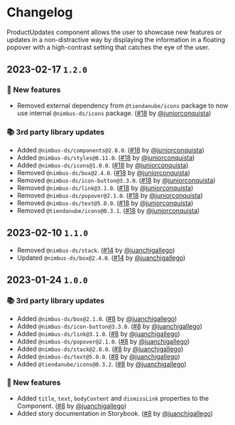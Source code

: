 # Changelog

ProductUpdates component allows the user to showcase new features or updates in a non-distractive way by displaying the information in a floating popover with a high-contrast setting that catches the eye of the user.

## 2023-02-17 `1.2.0`

### 🎉 New features

- Removed external dependency from `@tiendanube/icons` package to now use internal `@nimbus-ds/icons` package. ([#18](https://github.com/TiendaNube/nimbus-design-system/pull/#18) by [@juniorconquista](https://github.com/juniorconquista))

### 📚 3rd party library updates

- Added `@nimbus-ds/components@2.8.0`. ([#18](https://github.com/TiendaNube/nimbus-patterns/pull/18) by [@juniorconquista](https://github.com/juniorconquista))
- Added `@nimbus-ds/styles@6.11.0`. ([#18](https://github.com/TiendaNube/nimbus-patterns/pull/18) by [@juniorconquista](https://github.com/juniorconquista))
- Added `@nimbus-ds/icons@1.0.0`. ([#18](https://github.com/TiendaNube/nimbus-patterns/pull/18) by [@juniorconquista](https://github.com/juniorconquista))
- Removed `@nimbus-ds/box@2.4.0`. ([#18](https://github.com/TiendaNube/nimbus-patterns/pull/18) by [@juniorconquista](https://github.com/juniorconquista))
- Removed `@nimbus-ds/icon-button@3.3.0`. ([#18](https://github.com/TiendaNube/nimbus-patterns/pull/18) by [@juniorconquista](https://github.com/juniorconquista))
- Removed `@nimbus-ds/link@3.1.0`. ([#18](https://github.com/TiendaNube/nimbus-patterns/pull/18) by [@juniorconquista](https://github.com/juniorconquista))
- Removed `@nimbus-ds/popover@2.1.0`. ([#18](https://github.com/TiendaNube/nimbus-patterns/pull/18) by [@juniorconquista](https://github.com/juniorconquista))
- Removed `@nimbus-ds/text@5.0.0`. ([#18](https://github.com/TiendaNube/nimbus-patterns/pull/18) by [@juniorconquista](https://github.com/juniorconquista))
- Removed `@tiendanube/icons@0.3.1`. ([#18](https://github.com/TiendaNube/nimbus-design-system/pull/#18) by [@juniorconquista](https://github.com/juniorconquista))

## 2023-02-10 `1.1.0`

- Removed `@nimbus-ds/stack`. ([#14](https://github.com/TiendaNube/nimbus-patterns/pull/14) by [@juanchigallego](https://github.com/juanchigallego))
- Updated `@nimbus-ds/box@2.4.0`. ([#14](https://github.com/TiendaNube/nimbus-patterns/pull/14) by [@juanchigallego](https://github.com/juanchigallego))

## 2023-01-24 `1.0.0`

### 📚 3rd party library updates

- Added `@nimbus-ds/box@2.1.0`. ([#8](https://github.com/TiendaNube/nimbus-patterns/pull/8) by [@juanchigallego](https://github.com/juanchigallego))
- Added `@nimbus-ds/icon-button@3.3.0`. ([#8](https://github.com/TiendaNube/nimbus-patterns/pull/8) by [@juanchigallego](https://github.com/juanchigallego))
- Added `@nimbus-ds/link@3.1.0`. ([#8](https://github.com/TiendaNube/nimbus-patterns/pull/8) by [@juanchigallego](https://github.com/juanchigallego))
- Added `@nimbus-ds/popover@2.1.0`. ([#8](https://github.com/TiendaNube/nimbus-patterns/pull/8) by [@juanchigallego](https://github.com/juanchigallego))
- Added `@nimbus-ds/stack@2.0.0`. ([#8](https://github.com/TiendaNube/nimbus-patterns/pull/8) by [@juanchigallego](https://github.com/juanchigallego))
- Added `@nimbus-ds/text@5.0.0`. ([#8](https://github.com/TiendaNube/nimbus-patterns/pull/8) by [@juanchigallego](https://github.com/juanchigallego))
- Added `@tiendanube/icons@0.3.2`. ([#8](https://github.com/TiendaNube/nimbus-patterns/pull/8) by [@juanchigallego](https://github.com/juanchigallego))

### 🎉 New features

- Added `title`, `text`, `bodyContent` and `dismissLink` properties to the Component. ([#8](https://github.com/TiendaNube/nimbus-patterns/pull/8) by [@juanchigallego](https://github.com/juanchigallego))
- Added story documentation in Storybook. ([#8](https://github.com/TiendaNube/nimbus-patterns/pull/8) by [@juanchigallego](https://github.com/juanchigallego))
